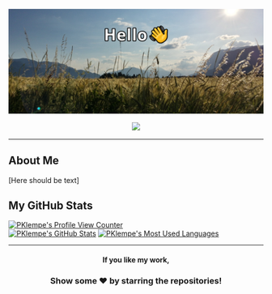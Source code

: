 ![Profile Banner Image](banner.png)
<div align="center">
  <a href="https://ko-fi.com/R6R11P68Y"><img src="https://ko-fi.com/img/githubbutton_sm.svg"/></a>
</div>

---

About Me
---
[Here should be text]

My GitHub Stats
---
<a href="https://github.com/antonkomarev/github-profile-views-counter"><img alt="PKlempe's Profile View Counter" src="https://komarev.com/ghpvc/?username=PKlempe&label=PROFILE+VIEWS"/></a>
</br>
<a href="https://github.com/anuraghazra/github-readme-stats"><img alt="PKlempe's GitHub Stats" src="https://github-readme-stats.vercel.app/api?username=PKlempe&show_icons=true&&count_private=true&theme=react" height="181px"/></a>
  <a href="https://github.com/anuraghazra/github-readme-stats"><img alt="PKlempe's Most Used Languages" src="https://github-readme-stats.vercel.app/api/top-langs/?username=PKlempe&layout=compact&theme=react" height="181px"/></a>

---

<div align="center">
  
  #### If you like my work,
  ### Show some ❤️ by starring the repositories!
</div>

